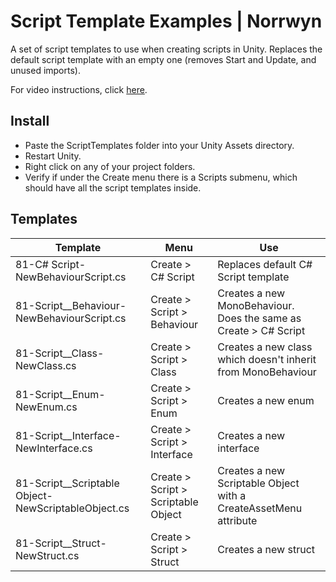 # Script Template Examples | Norrwyn

A set of script templates to use when creating scripts in Unity.
Replaces the default script template with an empty one (removes Start and Update, and unused imports).

For video instructions, click [here](https://youtu.be/ATD22cEUy0M).

## Install
- Paste the ScriptTemplates folder into your Unity Assets directory.
- Restart Unity.
- Right click on any of your project folders.
- Verify if under the Create menu there is a Scripts submenu, which should have all the script templates inside.

## Templates

| Template | Menu | Use |
| --- | --- | --- |
| 81-C# Script-NewBehaviourScript.cs | Create > C# Script | Replaces default C# Script template |
| 81-Script__Behaviour-NewBehaviourScript.cs | Create > Script > Behaviour | Creates a new MonoBehaviour. Does the same as Create > C# Script |
| 81-Script__Class-NewClass.cs | Create > Script > Class | Creates a new class which doesn't inherit from MonoBehaviour |
| 81-Script__Enum-NewEnum.cs | Create > Script > Enum | Creates a new enum |
| 81-Script__Interface-NewInterface.cs | Create > Script > Interface | Creates a new interface |
| 81-Script__Scriptable Object-NewScriptableObject.cs | Create > Script > Scriptable Object | Creates a new Scriptable Object with a CreateAssetMenu attribute |
| 81-Script__Struct-NewStruct.cs | Create > Script > Struct | Creates a new struct |
